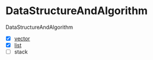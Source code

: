 # DataStructureAndAlgorithm
 DataStructureAndAlgorithm

- [x] [vector](/vector)
- [x] [list](/list)
- [ ] stack
